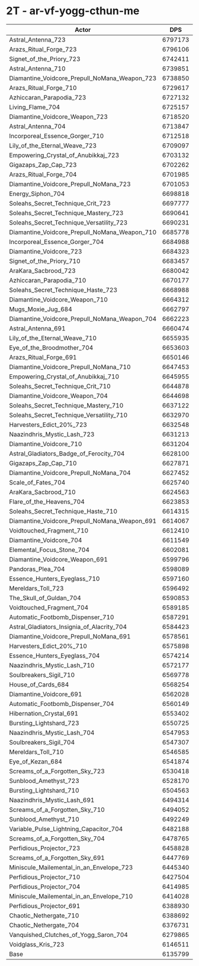 # 2T - ar-vf-yogg-cthun-me
| Actor | DPS | Increase |
|---|:---:|:---:|
|Astral_Antenna_723|6797173|10.78%|
|Arazs_Ritual_Forge_723|6796106|10.76%|
|Signet_of_the_Priory_723|6742411|9.89%|
|Astral_Antenna_710|6739851|9.84%|
|Diamantine_Voidcore_Prepull_NoMana_Weapon_723|6738850|9.83%|
|Arazs_Ritual_Forge_710|6729617|9.68%|
|Azhiccaran_Parapodia_723|6727132|9.64%|
|Living_Flame_704|6725157|9.61%|
|Diamantine_Voidcore_Weapon_723|6718520|9.50%|
|Astral_Antenna_704|6713847|9.42%|
|Incorporeal_Essence_Gorger_710|6712518|9.40%|
|Lily_of_the_Eternal_Weave_723|6709097|9.34%|
|Empowering_Crystal_of_Anubikkaj_723|6703132|9.25%|
|Gigazaps_Zap_Cap_723|6702262|9.23%|
|Arazs_Ritual_Forge_704|6701985|9.23%|
|Diamantine_Voidcore_Prepull_NoMana_723|6701053|9.21%|
|Energy_Siphon_704|6698818|9.18%|
|Soleahs_Secret_Technique_Crit_723|6697777|9.16%|
|Soleahs_Secret_Technique_Mastery_723|6690641|9.04%|
|Soleahs_Secret_Technique_Versatility_723|6690231|9.04%|
|Diamantine_Voidcore_Prepull_NoMana_Weapon_710|6685778|8.96%|
|Incorporeal_Essence_Gorger_704|6684988|8.95%|
|Diamantine_Voidcore_723|6684323|8.94%|
|Signet_of_the_Priory_710|6683457|8.93%|
|AraKara_Sacbrood_723|6680042|8.87%|
|Azhiccaran_Parapodia_710|6670177|8.71%|
|Soleahs_Secret_Technique_Haste_723|6668988|8.69%|
|Diamantine_Voidcore_Weapon_710|6664312|8.61%|
|Mugs_Moxie_Jug_684|6662797|8.59%|
|Diamantine_Voidcore_Prepull_NoMana_Weapon_704|6662223|8.58%|
|Astral_Antenna_691|6660474|8.55%|
|Lily_of_the_Eternal_Weave_710|6655935|8.48%|
|Eye_of_the_Broodmother_704|6653603|8.44%|
|Arazs_Ritual_Forge_691|6650146|8.38%|
|Diamantine_Voidcore_Prepull_NoMana_710|6647453|8.34%|
|Empowering_Crystal_of_Anubikkaj_710|6645955|8.31%|
|Soleahs_Secret_Technique_Crit_710|6644878|8.30%|
|Diamantine_Voidcore_Weapon_704|6644698|8.29%|
|Soleahs_Secret_Technique_Mastery_710|6637122|8.17%|
|Soleahs_Secret_Technique_Versatility_710|6632970|8.10%|
|Harvesters_Edict_20%_723|6632548|8.10%|
|Naazindhris_Mystic_Lash_723|6631213|8.07%|
|Diamantine_Voidcore_710|6631204|8.07%|
|Astral_Gladiators_Badge_of_Ferocity_704|6628100|8.02%|
|Gigazaps_Zap_Cap_710|6627871|8.02%|
|Diamantine_Voidcore_Prepull_NoMana_704|6627452|8.01%|
|Scale_of_Fates_704|6625740|7.98%|
|AraKara_Sacbrood_710|6624563|7.97%|
|Flare_of_the_Heavens_704|6623853|7.95%|
|Soleahs_Secret_Technique_Haste_710|6614315|7.80%|
|Diamantine_Voidcore_Prepull_NoMana_Weapon_691|6614067|7.79%|
|Voidtouched_Fragment_710|6612410|7.77%|
|Diamantine_Voidcore_704|6611549|7.75%|
|Elemental_Focus_Stone_704|6602081|7.60%|
|Diamantine_Voidcore_Weapon_691|6599796|7.56%|
|Pandoras_Plea_704|6598089|7.53%|
|Essence_Hunters_Eyeglass_710|6597160|7.52%|
|Mereldars_Toll_723|6596492|7.51%|
|The_Skull_of_Guldan_704|6590853|7.42%|
|Voidtouched_Fragment_704|6589185|7.39%|
|Automatic_Footbomb_Dispenser_710|6587291|7.36%|
|Astral_Gladiators_Insignia_of_Alacrity_704|6584423|7.31%|
|Diamantine_Voidcore_Prepull_NoMana_691|6578561|7.22%|
|Harvesters_Edict_20%_710|6575898|7.17%|
|Essence_Hunters_Eyeglass_704|6574214|7.15%|
|Naazindhris_Mystic_Lash_710|6572177|7.11%|
|Soulbreakers_Sigil_710|6569778|7.07%|
|House_of_Cards_684|6568254|7.05%|
|Diamantine_Voidcore_691|6562028|6.95%|
|Automatic_Footbomb_Dispenser_704|6560149|6.92%|
|Hibernation_Crystal_691|6553402|6.81%|
|Bursting_Lightshard_723|6550725|6.76%|
|Naazindhris_Mystic_Lash_704|6547953|6.72%|
|Soulbreakers_Sigil_704|6547307|6.71%|
|Mereldars_Toll_710|6546585|6.69%|
|Eye_of_Kezan_684|6541874|6.62%|
|Screams_of_a_Forgotten_Sky_723|6530418|6.43%|
|Sunblood_Amethyst_723|6528170|6.39%|
|Bursting_Lightshard_710|6504563|6.01%|
|Naazindhris_Mystic_Lash_691|6494314|5.84%|
|Screams_of_a_Forgotten_Sky_710|6494052|5.84%|
|Sunblood_Amethyst_710|6492249|5.81%|
|Variable_Pulse_Lightning_Capacitor_704|6482188|5.65%|
|Screams_of_a_Forgotten_Sky_704|6478765|5.59%|
|Perfidious_Projector_723|6458828|5.26%|
|Screams_of_a_Forgotten_Sky_691|6447769|5.08%|
|Miniscule_Mailemental_in_an_Envelope_723|6445340|5.04%|
|Perfidious_Projector_710|6427504|4.75%|
|Perfidious_Projector_704|6414985|4.55%|
|Miniscule_Mailemental_in_an_Envelope_710|6414028|4.53%|
|Perfidious_Projector_691|6388930|4.13%|
|Chaotic_Nethergate_710|6388692|4.12%|
|Chaotic_Nethergate_704|6376731|3.93%|
|Vanquished_Clutches_of_Yogg_Saron_704|6279865|2.35%|
|Voidglass_Kris_723|6146511|0.17%|
|Base|6135799|0.00%|
